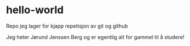 # hello-world
Repo jeg lager for kjapp repetisjon av git og github

Jeg heter Jørund Jenssen Berg og er egentlig alt for gammel til å studere!

